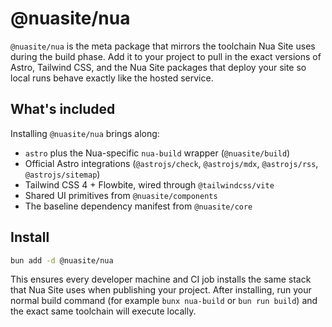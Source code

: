 # @nuasite/nua

`@nuasite/nua` is the meta package that mirrors the toolchain Nua Site uses
during the build phase. Add it to your project to pull in the exact versions of
Astro, Tailwind CSS, and the Nua Site packages that deploy your site so local
runs behave exactly like the hosted service.

## What's included

Installing `@nuasite/nua` brings along:

- `astro` plus the Nua-specific `nua-build` wrapper (`@nuasite/build`)
- Official Astro integrations (`@astrojs/check`, `@astrojs/mdx`, `@astrojs/rss`,
  `@astrojs/sitemap`)
- Tailwind CSS 4 + Flowbite, wired through `@tailwindcss/vite`
- Shared UI primitives from `@nuasite/components`
- The baseline dependency manifest from `@nuasite/core`

## Install

```bash
bun add -d @nuasite/nua
```

This ensures every developer machine and CI job installs the same stack that
Nua Site uses when publishing your project. After installing, run your normal
build command (for example `bunx nua-build` or `bun run build`) and the exact
same toolchain will execute locally.
